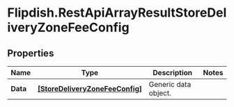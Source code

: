 # Flipdish.RestApiArrayResultStoreDeliveryZoneFeeConfig

## Properties

Name | Type | Description | Notes
------------ | ------------- | ------------- | -------------
**Data** | [**[StoreDeliveryZoneFeeConfig]**](StoreDeliveryZoneFeeConfig.md) | Generic data object. | 


